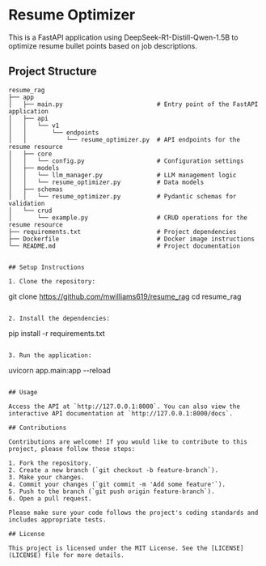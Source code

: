 # Resume Optimizer  

This is a FastAPI application using DeepSeek-R1-Distill-Qwen-1.5B to optimize resume bullet points based on job descriptions.


## Project Structure

```
resume_rag
├── app
│   ├── main.py                          # Entry point of the FastAPI application
│   ├── api
│   │   └── v1
│   │       └── endpoints
│   │           └── resume_optimizer.py  # API endpoints for the resume resource
│   ├── core
│   │   └── config.py                    # Configuration settings
│   ├── models
│   │   └── llm_manager.py               # LLM management logic
│   │   └── resume_optimizer.py          # Data models
│   ├── schemas
│   │   └── resume_optimizer.py          # Pydantic schemas for validation
│   └── crud
│       └── example.py                   # CRUD operations for the resume resource
├── requirements.txt                     # Project dependencies
├── Dockerfile                           # Docker image instructions
└── README.md                            # Project documentation
```
```

## Setup Instructions

1. Clone the repository:
   ```
   git clone https://github.com/mwilliams619/resume_rag
   cd resume_rag
   ```

2. Install the dependencies:
   ```
   pip install -r requirements.txt
   ```

3. Run the application:
   ```
   uvicorn app.main:app --reload
   ```

## Usage

Access the API at `http://127.0.0.1:8000`. You can also view the interactive API documentation at `http://127.0.0.1:8000/docs`.

## Contributions

Contributions are welcome! If you would like to contribute to this project, please follow these steps:

1. Fork the repository.
2. Create a new branch (`git checkout -b feature-branch`).
3. Make your changes.
4. Commit your changes (`git commit -m 'Add some feature'`).
5. Push to the branch (`git push origin feature-branch`).
6. Open a pull request.

Please make sure your code follows the project's coding standards and includes appropriate tests.

## License

This project is licensed under the MIT License. See the [LICENSE](LICENSE) file for more details.
